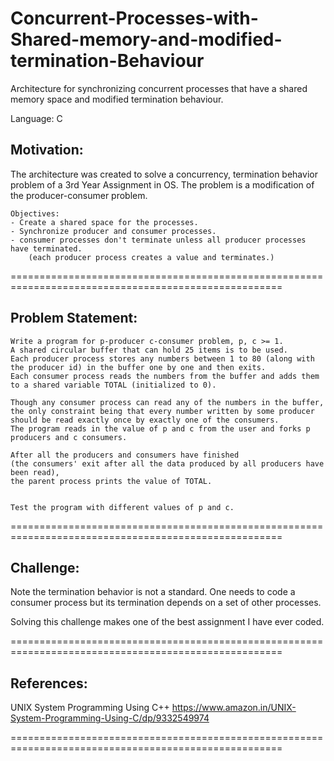 # Concurrent-Processes-with-Shared-memory-and-modified-termination-Behaviour
 Architecture for synchronizing concurrent processes that have a shared memory space and modified termination behaviour.

Language: C 



## Motivation:

The architecture was created to solve a concurrency, termination behavior problem of a 3rd Year Assignment in OS.
The problem is a modification of the producer-consumer problem.

    Objectives:
    - Create a shared space for the processes.
    - Synchronize producer and consumer processes.
    - consumer processes don't terminate unless all producer processes have terminated.
        (each producer process creates a value and terminates.)

=====================================================================================================
## Problem Statement:

    Write a program for p-producer c-consumer problem, p, c >= 1.
    A shared circular buffer that can hold 25 items is to be used. 
    Each producer process stores any numbers between 1 to 80 (along with the producer id) in the buffer one by one and then exits. 
    Each consumer process reads the numbers from the buffer and adds them to a shared variable TOTAL (initialized to 0). 
         
    Though any consumer process can read any of the numbers in the buffer, 
    the only constraint being that every number written by some producer should be read exactly once by exactly one of the consumers. 
    The program reads in the value of p and c from the user and forks p producers and c consumers.
      
    After all the producers and consumers have finished 
    (the consumers' exit after all the data produced by all producers have been read), 
    the parent process prints the value of TOTAL.  
        
        
    Test the program with different values of p and c.


=====================================================================================================
## Challenge:

Note the termination behavior is not a standard.
One needs to code a consumer process but its termination depends on a set of other processes.

 Solving this challenge makes one of the best assignment I have ever coded.


=====================================================================================================
## References:
UNIX System Programming Using C++ 
https://www.amazon.in/UNIX-System-Programming-Using-C/dp/9332549974

=====================================================================================================
